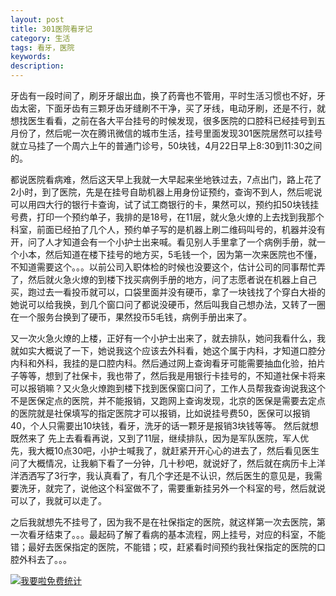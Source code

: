 ```yaml
---
layout: post
title: 301医院看牙记
category: 生活
tags: 看牙，医院
keywords: 
description:
---
```


牙齿有一段时间了，刷牙牙龈出血，换了药膏也不管用，平时生活习惯也不好，牙齿太密，下面牙齿有三颗牙齿牙缝刷不干净，买了牙线，电动牙刷，还是不行，就想找医生看看，之前在各大平台挂号的时候发现，很多医院的口腔科已经挂号到五月份了，然后呢一次在腾讯微信的城市生活，挂号里面发现301医院居然可以挂号就立马挂了一个周六上午的普通门诊号，50块钱，4月22日早上8:30到11:30之间的。

都说医院看病难，然后这天早上我就一大早起来坐地铁过去，7点出门，路上花了2小时，到了医院，先是在挂号自助机器上用身份证预约，查询不到人，然后呢说可以用四大行的银行卡查询，试了试工商银行的卡，果然可以，预约扣50块钱挂号费，打印一个预约单子，我排的是18号，在11层，就火急火燎的上去找到我那个科室，前面已经拍了几个人，预约单子写的是机器上刷二维码叫号的，机器并没有开，问了人才知道会有一个小护士出来喊。看见别人手里拿了一个病例手册，就一个小本，然后知道在楼下挂号的地方买，5毛钱一个，因为第一次来医院也不懂，不知道需要这个。。。以前公司入职体检的时候也没要这个，估计公司的同事帮忙弄了，然后就火急火燎的到楼下找买病例手册的地方，问了志愿者说在机器上自己买，跑过去一看投币就可以，口袋里面并没有硬币，拿了一块钱找了个穿白大褂的  她说可以给我换，到几个窗口问了都说没硬币，然后叫我自己想办法，又转了一圈 在一个服务台换到了硬币，果然投币5毛钱，病例手册出来了。

又一次火急火燎的上楼，正好有一个小护士出来了，就去排队，她问我看什么，我就如实大概说了一下，她说我这个应该去外科看，她这个属于内科，才知道口腔分内科和外科，我挂的是口腔内科。然后通过网上查询看牙可能需要抽血化验，拍片子等等，想到了社保卡，我也带了，然后我是用银行卡挂号的，不知道社保卡将来可以报销嘛？又火急火燎跑到楼下找到医保窗口问了，工作人员帮我查询说我这个不是医保定点的医院，并不能报销，又跑网上查询发现，北京的医保是需要去定点的医院就是社保填写的指定医院才可以报销，比如说挂号费50，医保可以报销40，个人只需要出10块钱，看牙，洗牙的话一颗牙是报销3块钱等等。 然后就想既然来了 先上去看看再说，又到了11层，继续排队，因为是军队医院，军人优先，我大概10点30吧，小护士喊我了，就赶紧开开心心的进去了，然后看见医生问了大概情况，让我躺下看了一分钟，几十秒吧，就说好了，然后就在病历卡上洋洋洒洒写了3行字，我认真看了，有几个字还是不认识，然后医生的意见是，我需要洗牙，就完了，说他这个科室做不了，需要重新挂另外一个科室的号，然后就说可以了，我就可以走了。

之后我就想先不挂号了，因为我不是在社保指定的医院，就这样第一次去医院，第一次看牙结束了。。。最起码了解了看病的基本流程，网上挂号，对应的科室，不能错；最好去医保指定的医院，不能错；哎，赶紧看时间预约我社保指定的医院的口腔外科去了。。。


<script language="javascript" type="text/javascript" src="//js.users.51.la/19176892.js"></script>
<noscript><a href="//www.51.la/?19176892" target="_blank"><img alt="&#x6211;&#x8981;&#x5566;&#x514D;&#x8D39;&#x7EDF;&#x8BA1;" src="//img.users.51.la/19176892.asp" style="border:none" /></a></noscript>
